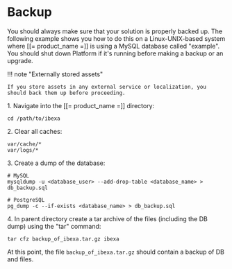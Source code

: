 # Backup 

You should always make sure that your solution is properly backed up. The following example shows you how to do this on a Linux-UNIX-based system where [[= product_name =]] is using a MySQL database called "example". You should shut down Platform if it's running before making a backup or an upgrade.

!!! note "Externally stored assets"

    If you store assets in any external service or localization, you should back them up before proceeding.

1\. Navigate into the [[= product_name =]] directory:
 
```
cd /path/to/ibexa
```
 
2\. Clear all caches:

```
var/cache/*
var/logs/*
```

3\. Create a dump of the database:
 
```
# MySQL
mysqldump -u <database_user> --add-drop-table <database_name> > db_backup.sql

# PostgreSQL
pg_dump -c --if-exists <database_name> > db_backup.sql
```

4\. In parent directory create a tar archive of the files (including the DB dump) using the "tar" command:

```
tar cfz backup_of_ibexa.tar.gz ibexa
```

At this point, the file `backup_of_ibexa.tar.gz` should contain a backup of DB and files.
